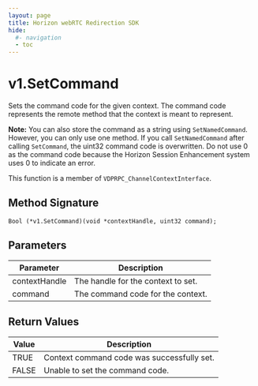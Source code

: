 ```yaml
---
layout: page
title: Horizon webRTC Redirection SDK
hide:
  #- navigation
  - toc
---
```

# v1.SetCommand

Sets the command code for the given context. The command code represents the remote method that the context is meant to represent.
 
**Note:** You can also store the command as a string using `SetNamedCommand`. However, you can only use one method. If you call `SetNamedCommand` after calling `SetCommand`, the uint32 command code is overwritten. Do not use 0 as the command code because the Horizon Session Enhancement system uses 0 to indicate an error.
 
This function is a member of `VDPRPC_ChannelContextInterface`.

## Method Signature
```
Bool (*v1.SetCommand)(void *contextHandle, uint32 command); 
```

## Parameters

| Parameter | Description |
| --------- | ----------- |
| contextHandle | The handle for the context to set. |
| command | The command code for the context. |

## Return Values

| Value | Description |
| ----- | ----------- |
| TRUE | Context command code was successfully set. |
| FALSE | Unable to set the command code. |

